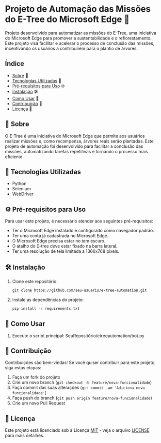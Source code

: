 # Projeto de Automação das Missões do E-Tree do Microsoft Edge 🌳

Projeto desenvolvido para automatizar as missões do E-Tree, uma iniciativa do Microsoft Edge para promover a sustentabilidade e o reflorestamento. Este projeto visa facilitar e acelerar o processo de conclusão das missões, incentivando os usuários a contribuírem para o plantio de árvores.

## Índice

- [Sobre](#sobre) 🌱
- [Tecnologias Utilizadas](#tecnologias-utilizadas) 🔧
- [Pré-requisitos para Uso](#pré-requisitos-para-uso) ⚙️
- [Instalação](#instalação) 🛠️
- [Como Usar](#como-usar) 🚀
- [Contribuição](#contribuição) 🤝
- [Licença](#licença) 📜

## 🌱 Sobre

O E-Tree é uma iniciativa do Microsoft Edge que permite aos usuários realizar missões e, como recompensa, árvores reais serão plantadas. Este projeto de automação foi desenvolvido para facilitar a conclusão das missões, automatizando tarefas repetitivas e tornando o processo mais eficiente.

## 🔧 Tecnologias Utilizadas

- Python
- Selenium
- WebDriver

## ⚙️ Pré-requisitos para Uso

Para usar este projeto, é necessário atender aos seguintes pré-requisitos:

- Ter o Microsoft Edge instalado e configurado como navegador padrão.
- Ter uma conta já cadastrada no Microsoft Edge.
- O Microsoft Edge precisa estar no tem escuro.
- O atalho do E-tree deve estar fixado na barra lateral.
- Ter uma resolução de tela limitada a 1360x768 pixels.

## 🛠️ Instalação

1. Clone este repositório:

   ```bash
   git clone https://github.com/seu-usuario/e-tree-automation.git

2. Instale as dependências do projeto:
   
   ```bash
   pip install -r requirements.txt

## 🚀 Como Usar
1. Execute o script principal:
   SeuRepositório/etreeautomation/bot.py

## 🤝 Contribuição

Contribuições são bem-vindas! Se você quiser contribuir para este projeto, siga estas etapas:

1. Faça um fork do projeto
2. Crie um novo branch (`git checkout -b feature/nova-funcionalidade`)
3. Faça commit das suas alterações (`git commit -am 'Adiciona nova funcionalidade'`)
4. Faça push do branch (`git push origin feature/nova-funcionalidade`)
5. Crie um novo Pull Request

## 📜 Licença

Este projeto está licenciado sob a Licença [MIT](https://opensource.org/licenses/MIT) - veja o arquivo [LICENSE](LICENSE) para mais detalhes.
